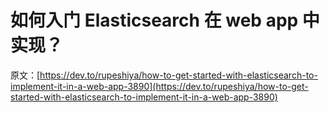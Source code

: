 # 如何入门 Elasticsearch 在 web app 中实现？

原文：[https://dev.to/rupeshiya/how-to-get-started-with-elasticsearch-to-implement-it-in-a-web-app-3890](https://dev.to/rupeshiya/how-to-get-started-with-elasticsearch-to-implement-it-in-a-web-app-3890)